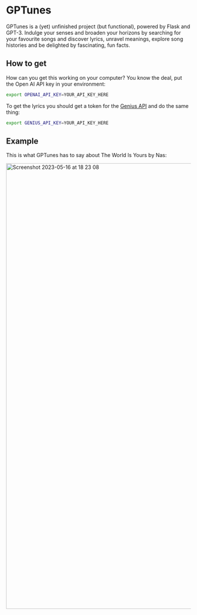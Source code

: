 # GPTunes

GPTunes is a (yet) unfinished project (but functional), powered by Flask and GPT-3. Indulge
your senses and broaden your horizons by searching for your favourite songs and
discover lyrics, unravel meanings, explore song histories and be delighted by
fascinating, fun facts.


## How to get 
How can you get this working on your computer? You know the deal, put the
Open AI API key in your environment:

```bash
export OPENAI_API_KEY=YOUR_API_KEY_HERE
```

To get the lyrics you should get a token for the [Genius API](https://docs.genius.com/#/authentication-h1)
and do the same thing:

```bash
export GENIUS_API_KEY=YOUR_API_KEY_HERE
```

## Example

This is what GPTunes has to say about The World Is Yours by Nas:

<img width="1216" alt="Screenshot 2023-05-16 at 18 23 08" src="https://github.com/vandenbroecksebastiaan/GPTunes/assets/101555259/c4050150-2635-49a5-9a5a-f1f4c2fe0c0c">
